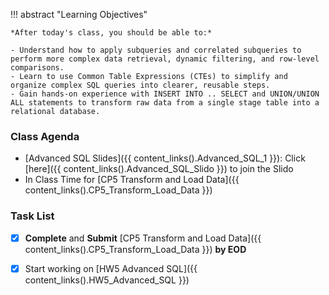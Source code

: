 !!! abstract "Learning Objectives"

    *After today's class, you should be able to:*
    
    - Understand how to apply subqueries and correlated subqueries to perform more complex data retrieval, dynamic filtering, and row-level comparisons.
    - Learn to use Common Table Expressions (CTEs) to simplify and organize complex SQL queries into clearer, reusable steps.
    - Gain hands-on experience with INSERT INTO .. SELECT and UNION/UNION ALL statements to transform raw data from a single stage table into a relational database.

### Class Agenda

- [Advanced SQL Slides]({{ content_links().Advanced_SQL_1 }}): Click [here]({{ content_links().Advanced_SQL_Slido }}) to join the Slido
- In Class Time for [CP5 Transform and Load Data]({{ content_links().CP5_Transform_Load_Data }})
  
### Task List

- [x] **Complete** and **Submit** [CP5 Transform and Load Data]({{ content_links().CP5_Transform_Load_Data }}) **by EOD**
- [x] Start working on [HW5 Advanced SQL]({{ content_links().HW5_Advanced_SQL }})

 



